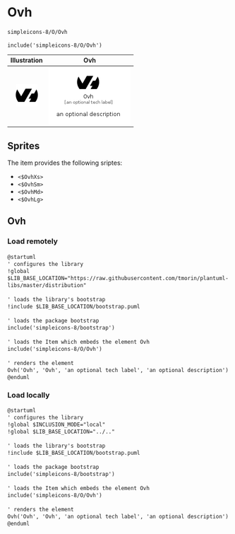 # Ovh


```text
simpleicons-8/O/Ovh
```

```text
include('simpleicons-8/O/Ovh')
```



| Illustration | Ovh |
| :---: | :---: |
| ![illustration for Illustration](../../simpleicons-8/O/Ovh.png) | ![illustration for Ovh](../../simpleicons-8/O/Ovh.Local.png) |



## Sprites
The item provides the following sriptes:

- `<$OvhXs>`
- `<$OvhSm>`
- `<$OvhMd>`
- `<$OvhLg>`





## Ovh

### Load remotely
```plantuml
@startuml
' configures the library
!global $LIB_BASE_LOCATION="https://raw.githubusercontent.com/tmorin/plantuml-libs/master/distribution"

' loads the library's bootstrap
!include $LIB_BASE_LOCATION/bootstrap.puml

' loads the package bootstrap
include('simpleicons-8/bootstrap')

' loads the Item which embeds the element Ovh
include('simpleicons-8/O/Ovh')

' renders the element
Ovh('Ovh', 'Ovh', 'an optional tech label', 'an optional description')
@enduml
```

### Load locally
```plantuml
@startuml
' configures the library
!global $INCLUSION_MODE="local"
!global $LIB_BASE_LOCATION="../.."

' loads the library's bootstrap
!include $LIB_BASE_LOCATION/bootstrap.puml

' loads the package bootstrap
include('simpleicons-8/bootstrap')

' loads the Item which embeds the element Ovh
include('simpleicons-8/O/Ovh')

' renders the element
Ovh('Ovh', 'Ovh', 'an optional tech label', 'an optional description')
@enduml
```

